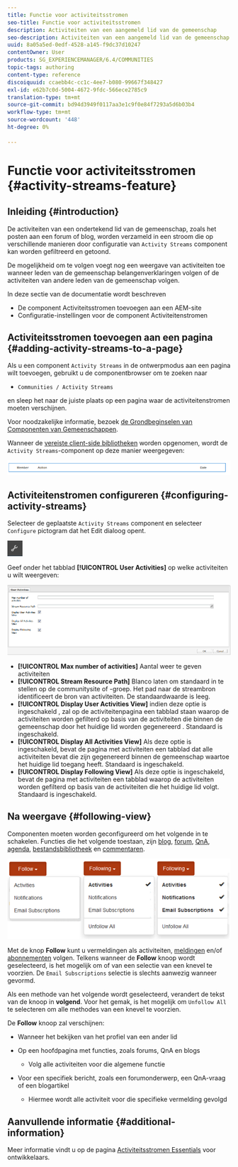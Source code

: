 ```yaml
---
title: Functie voor activiteitsstromen
seo-title: Functie voor activiteitsstromen
description: Activiteiten van een aangemeld lid van de gemeenschap
seo-description: Activiteiten van een aangemeld lid van de gemeenschap
uuid: 8a05a5ed-0edf-4528-a145-f9dc37d10247
contentOwner: User
products: SG_EXPERIENCEMANAGER/6.4/COMMUNITIES
topic-tags: authoring
content-type: reference
discoiquuid: ccaebb4c-cc1c-4ee7-b080-99667f348427
exl-id: e62b7c0d-5004-4672-9fdc-566ece2785c9
translation-type: tm+mt
source-git-commit: bd94d3949f0117aa3e1c9f0e84f7293a5d6b03b4
workflow-type: tm+mt
source-wordcount: '448'
ht-degree: 0%

---
```


# Functie voor activiteitsstromen {#activity-streams-feature}

## Inleiding {#introduction}

De activiteiten van een ondertekend lid van de gemeenschap, zoals het posten aan een forum of blog, worden verzameld in een stroom die op verschillende manieren door configuratie van `Activity Streams` component kan worden gefiltreerd en getoond.

De mogelijkheid om te volgen voegt nog een weergave van activiteiten toe wanneer leden van de gemeenschap belangenverklaringen volgen of de activiteiten van andere leden van de gemeenschap volgen.

In deze sectie van de documentatie wordt beschreven

* De component Activiteitsstromen toevoegen aan een AEM-site
* Configuratie-instellingen voor de component Activiteitenstromen

## Activiteitsstromen toevoegen aan een pagina {#adding-activity-streams-to-a-page}

Als u een component `Activity Streams` in de ontwerpmodus aan een pagina wilt toevoegen, gebruikt u de componentbrowser om te zoeken naar

* `Communities / Activity Streams`

en sleep het naar de juiste plaats op een pagina waar de activiteitenstromen moeten verschijnen.

Voor noodzakelijke informatie, bezoek [de Grondbeginselen van Componenten van Gemeenschappen](basics.md).

Wanneer de [vereiste client-side bibliotheken](essentials-activities.md#essentials-for-client-side) worden opgenomen, wordt de `Activity Streams`-component op deze manier weergegeven:

![chlimage_1-195](assets/chlimage_1-195.png)

## Activiteitenstromen configureren {#configuring-activity-streams}

Selecteer de geplaatste `Activity Streams` component en selecteer `Configure` pictogram dat het Edit dialoog opent.

![chlimage_1-196](assets/chlimage_1-196.png)

Geef onder het tabblad **[!UICONTROL User Activities]** op welke activiteiten u wilt weergeven:

![chlimage_1-197](assets/chlimage_1-197.png)

* **[!UICONTROL Max number of activities]**
Aantal weer te geven activiteiten
* **[!UICONTROL Stream Resource Path]**
Blanco laten om standaard in te stellen op de communitysite of -groep. Het pad naar de streambron identificeert de bron van activiteiten. De standaardwaarde is leeg.
* **[!UICONTROL Display User Activities View]**
indien deze optie is ingeschakeld , zal op de activiteitenpagina een tabblad staan waarop de activiteiten worden gefilterd op basis van de activiteiten die binnen de gemeenschap door het huidige lid worden gegenereerd . Standaard is ingeschakeld.
* **[!UICONTROL Display All Activities View]**
Als deze optie is ingeschakeld, bevat de pagina met activiteiten een tabblad dat alle activiteiten bevat die zijn gegenereerd binnen de gemeenschap waartoe het huidige lid toegang heeft. Standaard is ingeschakeld.
* **[!UICONTROL Display Following View]**
Als deze optie is ingeschakeld, bevat de pagina met activiteiten een tabblad waarop de activiteiten worden gefilterd op basis van de activiteiten die het huidige lid volgt. Standaard is ingeschakeld.

## Na weergave {#following-view}

Componenten moeten worden geconfigureerd om het volgende in te schakelen. Functies die het volgende toestaan, zijn [blog](blog-feature.md), [forum](forum.md), [QnA](working-with-qna.md), [agenda](calendar.md), [bestandsbibliotheek](file-library.md) en [commentaren](comments.md).

![chlimage_1-198](assets/chlimage_1-198.png)

Met de knop **Follow** kunt u vermeldingen als activiteiten, [meldingen](notifications.md) en/of [abonnementen](subscriptions.md) volgen. Telkens wanneer de **Follow** knoop wordt geselecteerd, is het mogelijk om of van een selectie van een knevel te voorzien. De `Email Subscriptions` selectie is slechts aanwezig wanneer gevormd.

Als een methode van het volgende wordt geselecteerd, verandert de tekst van de knoop in **volgend**. Voor het gemak, is het mogelijk om `Unfollow All` te selecteren om alle methodes van een knevel te voorzien.

De **Follow** knoop zal verschijnen:

* Wanneer het bekijken van het profiel van een ander lid
* Op een hoofdpagina met functies, zoals forums, QnA en blogs
   * Volg alle activiteiten voor die algemene functie

* Voor een specifiek bericht, zoals een forumonderwerp, een QnA-vraag of een blogartikel
   * Hiermee wordt alle activiteit voor die specifieke vermelding gevolgd

## Aanvullende informatie {#additional-information}

Meer informatie vindt u op de pagina [Activiteitsstromen Essentials](essentials-activities.md) voor ontwikkelaars.
